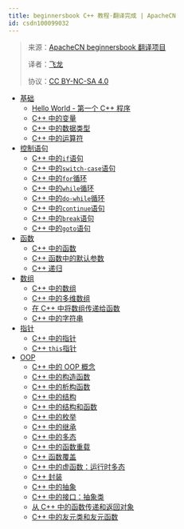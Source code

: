 ```yaml
---
title: beginnersbook C++ 教程·翻译完成 | ApacheCN
id: csdn100099032
---
```


> 来源：[ApacheCN beginnersbook 翻译项目](https://github.com/apachecn/beginnersbook-zh)
> 
> 译者：[飞龙](https://github.com/wizardforcel)
> 
> 协议：[CC BY-NC-SA 4.0](https://creativecommons.org/licenses/by-nc-sa/4.0/deed.zh)

*   [基础](https://github.com/apachecn/beginnersbook-zh/blob/master/docs/cpp/2.md)
    *   [Hello World - 第一个 C++ 程序](https://github.com/apachecn/beginnersbook-zh/blob/master/docs/cpp/3.md)
    *   [C++ 中的变量](https://github.com/apachecn/beginnersbook-zh/blob/master/docs/cpp/4.md)
    *   [C++ 中的数据类型](https://github.com/apachecn/beginnersbook-zh/blob/master/docs/cpp/5.md)
    *   [C++ 中的运算符](https://github.com/apachecn/beginnersbook-zh/blob/master/docs/cpp/6.md)
*   [控制语句](https://github.com/apachecn/beginnersbook-zh/blob/master/docs/cpp/7.md)
    *   [C++ 中的`if`语句](https://github.com/apachecn/beginnersbook-zh/blob/master/docs/cpp/8.md)
    *   [C++ 中的`switch-case`语句](https://github.com/apachecn/beginnersbook-zh/blob/master/docs/cpp/9.md)
    *   [C++ 中的`for`循环](https://github.com/apachecn/beginnersbook-zh/blob/master/docs/cpp/10.md)
    *   [C++ 中的`while`循环](https://github.com/apachecn/beginnersbook-zh/blob/master/docs/cpp/11.md)
    *   [C++ 中的`do-while`循环](https://github.com/apachecn/beginnersbook-zh/blob/master/docs/cpp/12.md)
    *   [C++ 中的`continue`语句](https://github.com/apachecn/beginnersbook-zh/blob/master/docs/cpp/13.md)
    *   [C++ 中的`break`语句](https://github.com/apachecn/beginnersbook-zh/blob/master/docs/cpp/14.md)
    *   [C++ 中的`goto`语句](https://github.com/apachecn/beginnersbook-zh/blob/master/docs/cpp/15.md)
*   [函数](https://github.com/apachecn/beginnersbook-zh/blob/master/docs/cpp/16.md)
    *   [C++ 中的函数](https://github.com/apachecn/beginnersbook-zh/blob/master/docs/cpp/17.md)
    *   [C++ 函数中的默认参数](https://github.com/apachecn/beginnersbook-zh/blob/master/docs/cpp/18.md)
    *   [C++ 递归](https://github.com/apachecn/beginnersbook-zh/blob/master/docs/cpp/19.md)
*   [数组](https://github.com/apachecn/beginnersbook-zh/blob/master/docs/cpp/20.md)
    *   [C++ 中的数组](https://github.com/apachecn/beginnersbook-zh/blob/master/docs/cpp/21.md)
    *   [C++ 中的多维数组](https://github.com/apachecn/beginnersbook-zh/blob/master/docs/cpp/22.md)
    *   [在 C++ 中将数组传递给函数](https://github.com/apachecn/beginnersbook-zh/blob/master/docs/cpp/23.md)
    *   [C++ 中的字符串](https://github.com/apachecn/beginnersbook-zh/blob/master/docs/cpp/24.md)
*   [指针](https://github.com/apachecn/beginnersbook-zh/blob/master/docs/cpp/25.md)
    *   [C++ 中的指针](https://github.com/apachecn/beginnersbook-zh/blob/master/docs/cpp/26.md)
    *   [C++ `this`指针](https://github.com/apachecn/beginnersbook-zh/blob/master/docs/cpp/27.md)
*   [OOP](https://github.com/apachecn/beginnersbook-zh/blob/master/docs/cpp/28.md)
    *   [C++ 中的 OOP 概念](https://github.com/apachecn/beginnersbook-zh/blob/master/docs/cpp/29.md)
    *   [C++ 中的构造函数](https://github.com/apachecn/beginnersbook-zh/blob/master/docs/cpp/30.md)
    *   [C++ 中的析构函数](https://github.com/apachecn/beginnersbook-zh/blob/master/docs/cpp/31.md)
    *   [C++ 中的结构](https://github.com/apachecn/beginnersbook-zh/blob/master/docs/cpp/32.md)
    *   [C++ 中的结构和函数](https://github.com/apachecn/beginnersbook-zh/blob/master/docs/cpp/33.md)
    *   [C++ 中的枚举](https://github.com/apachecn/beginnersbook-zh/blob/master/docs/cpp/34.md)
    *   [C++ 中的继承](https://github.com/apachecn/beginnersbook-zh/blob/master/docs/cpp/35.md)
    *   [C++ 中的多态](https://github.com/apachecn/beginnersbook-zh/blob/master/docs/cpp/36.md)
    *   [C++ 中的函数重载](https://github.com/apachecn/beginnersbook-zh/blob/master/docs/cpp/37.md)
    *   [C++ 函数覆盖](https://github.com/apachecn/beginnersbook-zh/blob/master/docs/cpp/38.md)
    *   [C++ 中的虚函数：运行时多态](https://github.com/apachecn/beginnersbook-zh/blob/master/docs/cpp/39.md)
    *   [C++ 封装](https://github.com/apachecn/beginnersbook-zh/blob/master/docs/cpp/40.md)
    *   [C++ 中的抽象](https://github.com/apachecn/beginnersbook-zh/blob/master/docs/cpp/41.md)
    *   [C++ 中的接口：抽象类](https://github.com/apachecn/beginnersbook-zh/blob/master/docs/cpp/42.md)
    *   [从 C++ 中的函数传递和返回对象](https://github.com/apachecn/beginnersbook-zh/blob/master/docs/cpp/43.md)
    *   [C++ 中的友元类和友元函数](https://github.com/apachecn/beginnersbook-zh/blob/master/docs/cpp/44.md)